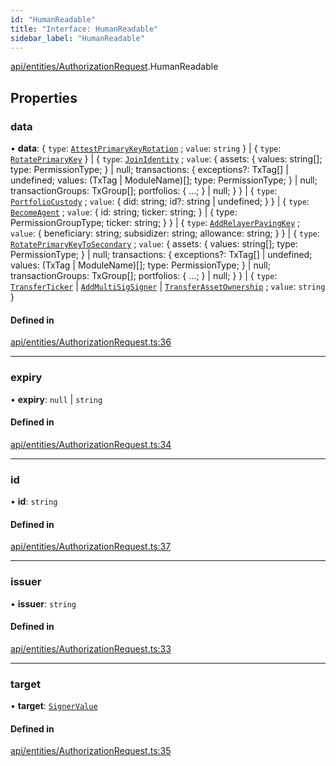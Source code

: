 ```yaml
---
id: "HumanReadable"
title: "Interface: HumanReadable"
sidebar_label: "HumanReadable"
---
```


[api/entities/AuthorizationRequest](../../../../../modules/API/Entities/AuthorizationRequest/AuthorizationRequest.md).HumanReadable

## Properties

### data

• **data**: \{ `type`: [`AttestPrimaryKeyRotation`](../../../../../enums/Types/AuthorizationType/AuthorizationType.md#attestprimarykeyrotation) ; `value`: `string`  } \| \{ `type`: [`RotatePrimaryKey`](../../../../../enums/Types/AuthorizationType/AuthorizationType.md#rotateprimarykey)  } \| \{ `type`: [`JoinIdentity`](../../../../../enums/Types/AuthorizationType/AuthorizationType.md#joinidentity) ; `value`: \{ assets: \{ values: string[]; type: PermissionType; } \| null; transactions: \{ exceptions?: TxTag[] \| undefined; values: (TxTag \| ModuleName)[]; type: PermissionType; } \| null; transactionGroups: TxGroup[]; portfolios: \{ ...; } \| null; }  } \| \{ `type`: [`PortfolioCustody`](../../../../../enums/Types/AuthorizationType/AuthorizationType.md#portfoliocustody) ; `value`: \{ did: string; id?: string \| undefined; }  } \| \{ `type`: [`BecomeAgent`](../../../../../enums/Types/AuthorizationType/AuthorizationType.md#becomeagent) ; `value`: \{ id: string; ticker: string; } \| \{ type: PermissionGroupType; ticker: string; }  } \| \{ `type`: [`AddRelayerPayingKey`](../../../../../enums/Types/AuthorizationType/AuthorizationType.md#addrelayerpayingkey) ; `value`: \{ beneficiary: string; subsidizer: string; allowance: string; }  } \| \{ `type`: [`RotatePrimaryKeyToSecondary`](../../../../../enums/Types/AuthorizationType/AuthorizationType.md#rotateprimarykeytosecondary) ; `value`: \{ assets: \{ values: string[]; type: PermissionType; } \| null; transactions: \{ exceptions?: TxTag[] \| undefined; values: (TxTag \| ModuleName)[]; type: PermissionType; } \| null; transactionGroups: TxGroup[]; portfolios: \{ ...; } \| null; }  } \| \{ `type`: [`TransferTicker`](../../../../../enums/Types/AuthorizationType/AuthorizationType.md#transferticker) \| [`AddMultiSigSigner`](../../../../../enums/Types/AuthorizationType/AuthorizationType.md#addmultisigsigner) \| [`TransferAssetOwnership`](../../../../../enums/Types/AuthorizationType/AuthorizationType.md#transferassetownership) ; `value`: `string`  }

#### Defined in

[api/entities/AuthorizationRequest.ts:36](https://github.com/PolymeshAssociation/polymesh-sdk/blob/968f8d70c/src/api/entities/AuthorizationRequest.ts#L36)

___

### expiry

• **expiry**: ``null`` \| `string`

#### Defined in

[api/entities/AuthorizationRequest.ts:34](https://github.com/PolymeshAssociation/polymesh-sdk/blob/968f8d70c/src/api/entities/AuthorizationRequest.ts#L34)

___

### id

• **id**: `string`

#### Defined in

[api/entities/AuthorizationRequest.ts:37](https://github.com/PolymeshAssociation/polymesh-sdk/blob/968f8d70c/src/api/entities/AuthorizationRequest.ts#L37)

___

### issuer

• **issuer**: `string`

#### Defined in

[api/entities/AuthorizationRequest.ts:33](https://github.com/PolymeshAssociation/polymesh-sdk/blob/968f8d70c/src/api/entities/AuthorizationRequest.ts#L33)

___

### target

• **target**: [`SignerValue`](../../../../Types/SignerValue/SignerValue.md)

#### Defined in

[api/entities/AuthorizationRequest.ts:35](https://github.com/PolymeshAssociation/polymesh-sdk/blob/968f8d70c/src/api/entities/AuthorizationRequest.ts#L35)
